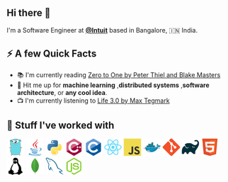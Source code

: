 ## Hi there 👋
I'm a Software Engineer at **[@Intuit](https://www.intuit.com/)** based in Bangalore, 🇮🇳 India.

## ⚡️ A few Quick Facts
- 📚 I'm currently reading [Zero to One by Peter Thiel and Blake Masters](https://www.amazon.com/Zero-One-Notes-Startups-Future/dp/0804139296) 
- 🎯 Hit me up for **machine learning** ,**distributed systems** ,**software architecture**, or **any cool idea**.
- 📺 I'm currently listening to [Life 3.0 by Max Tegmark](https://www.scribd.com/audiobook/357487457/Life-3-0-Being-Human-in-the-Age-of-Artificial-Intelligence?utm_medium=cpc&utm_source=google_search&utm_campaign=3Q_Google_DSA_NB_All&utm_device=c&gclid=CjwKCAjwjdOIBhA_EiwAHz8xm_I45XNuYac0zQtXzYfxf8j0Qm0d-s8fzeStK8UZ9_kH9LaMaL14ChoCMhQQAvD_BwE)

## 🚀 Stuff I've worked with 

<p align="left">
<img src="https://raw.githubusercontent.com/devicons/devicon/master/icons/go/go-original.svg" alt="Go" width="40" height="40" />
  <img src="https://raw.githubusercontent.com/devicons/devicon/master/icons/java/java-original.svg" alt="Java" width="40" height="40" />
<img src="https://raw.githubusercontent.com/devicons/devicon/master/icons/python/python-original.svg" alt="Python" width="40" height="40" />
<img src="https://raw.githubusercontent.com/devicons/devicon/master/icons/cplusplus/cplusplus-original.svg" alt="C++" width="40" height="40" />
<img src="https://raw.githubusercontent.com/devicons/devicon/master/icons/c/c-original.svg" alt="C" width="40" height="40" />
<img src="https://raw.githubusercontent.com/devicons/devicon/master/icons/react/react-original.svg" alt="React" width="40" height="40" />
<img src="https://raw.githubusercontent.com/devicons/devicon/master/icons/javascript/javascript-original.svg" alt="JavaScript" width="40" height="40" />
<img src="https://raw.githubusercontent.com/devicons/devicon/master/icons/docker/docker-original.svg" alt="Docker" width="40" height="40" />
<img src="https://raw.githubusercontent.com/devicons/devicon/master/icons/git/git-original.svg" alt="Git" width="40" height="40" />
<img src="https://raw.githubusercontent.com/devicons/devicon/master/icons/gradle/gradle-plain.svg" alt="Gradle" width="40" height="40" />
<img src="https://raw.githubusercontent.com/devicons/devicon/master/icons/html5/html5-original.svg" alt="HTML5" width="40" height="40" />
<img src="https://raw.githubusercontent.com/devicons/devicon/master/icons/linux/linux-plain.svg" alt="Linux" width="40" height="40" />
<img src="https://raw.githubusercontent.com/devicons/devicon/master/icons/mongodb/mongodb-original.svg" alt="MongoDB" width="40" height="40" />
<img src="https://raw.githubusercontent.com/devicons/devicon/master/icons/mysql/mysql-original.svg" alt="MySQL" width="40" height="40" />
<img src="https://raw.githubusercontent.com/devicons/devicon/master/icons/nodejs/nodejs-original.svg" alt="NodeJS" width="40" height="40" />
</p>

<!--
**Adm28/Adm28** is a ✨ _special_ ✨ repository because its `README.md` (this file) appears on your GitHub profile.

Here are some ideas to get you started:

- 🔭 I’m currently working on ...
- 🌱 I’m currently learning ...
- 👯 I’m looking to collaborate on ...
- 🤔 I’m looking for help with ...
- 💬 Ask me about ...
- 📫 How to reach me: ...
- 😄 Pronouns: ...
- ⚡ Fun fact: ...
-->
